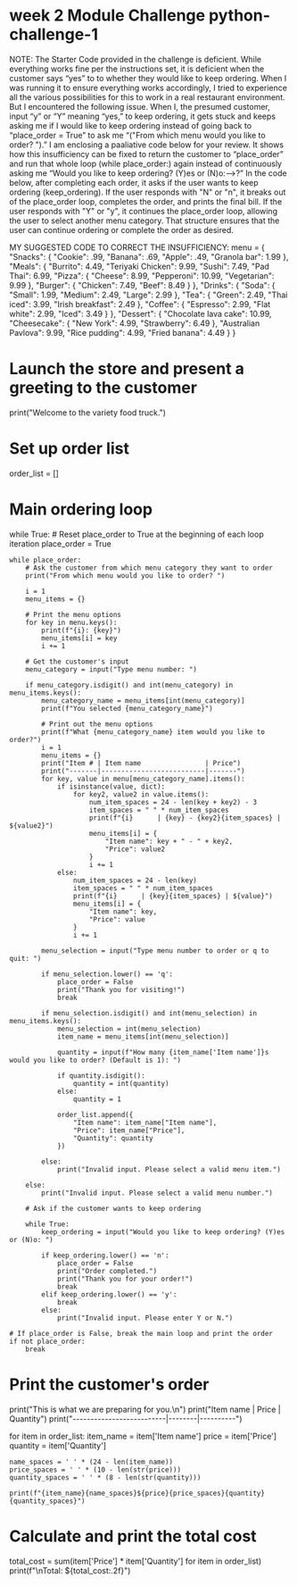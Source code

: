 # week 2 Module Challenge python-challenge-1
NOTE: The Starter Code provided in the challenge is deficient. While everything works fine per the instructions set, it is deficient when the customer says “yes” to to whether they would like to keep ordering. When I was running it to ensure everything works accordingly, I tried to experience all the various possibilities for this to work in a real restaurant environment. But I encountered the following issue. When I, the presumed customer, input “y” or “Y” meaning “yes,” to keep ordering, it gets stuck and keeps asking me if I would like to keep ordering instead of going back to “place_order = True” to ask me “("From which menu would you like to order? ").” I am enclosing a paaliative code below for your review. It shows how this insufficiency can be fixed to return the customer to “place_order” and run that whole loop (while place_order:) again instead of continuously asking me “Would you like to keep ordering? (Y)es or (N)o:-->?” In the code below, after completing each order, it asks if the user wants to keep ordering (keep_ordering). If the user responds with "N" or "n", it breaks out of the place_order loop, completes the order, and prints the final bill. If the user responds with "Y" or "y", it continues the place_order loop, allowing the user to select another menu category. That structure ensures that the user can continue ordering or complete the order as desired.
 
MY SUGGESTED CODE TO CORRECT THE INSUFFICIENCY:
menu = {
    "Snacks": {
        "Cookie": .99,
        "Banana": .69,
        "Apple": .49,
        "Granola bar": 1.99
    },
    "Meals": {
        "Burrito": 4.49,
        "Teriyaki Chicken": 9.99,
        "Sushi": 7.49,
        "Pad Thai": 6.99,
        "Pizza": {
            "Cheese": 8.99,
            "Pepperoni": 10.99,
            "Vegetarian": 9.99
        },
        "Burger": {
            "Chicken": 7.49,
            "Beef": 8.49
        }
    },
    "Drinks": {
        "Soda": {
            "Small": 1.99,
            "Medium": 2.49,
            "Large": 2.99
        },
        "Tea": {
            "Green": 2.49,
            "Thai iced": 3.99,
            "Irish breakfast": 2.49
        },
        "Coffee": {
            "Espresso": 2.99,
            "Flat white": 2.99,
            "Iced": 3.49
        }
    },
    "Dessert": {
        "Chocolate lava cake": 10.99,
        "Cheesecake": {
            "New York": 4.99,
            "Strawberry": 6.49
        },
        "Australian Pavlova": 9.99,
        "Rice pudding": 4.99,
        "Fried banana": 4.49
    }
}

# Launch the store and present a greeting to the customer
print("Welcome to the variety food truck.")

# Set up order list
order_list = []

# Main ordering loop
while True:
    # Reset place_order to True at the beginning of each loop iteration
    place_order = True

    while place_order:
        # Ask the customer from which menu category they want to order
        print("From which menu would you like to order? ")

        i = 1
        menu_items = {}

        # Print the menu options
        for key in menu.keys():
            print(f"{i}: {key}")
            menu_items[i] = key
            i += 1

        # Get the customer's input
        menu_category = input("Type menu number: ")

        if menu_category.isdigit() and int(menu_category) in menu_items.keys():
            menu_category_name = menu_items[int(menu_category)]
            print(f"You selected {menu_category_name}")

            # Print out the menu options
            print(f"What {menu_category_name} item would you like to order?")
            i = 1
            menu_items = {}
            print("Item # | Item name                | Price")
            print("-------|--------------------------|-------")
            for key, value in menu[menu_category_name].items():
                if isinstance(value, dict):
                    for key2, value2 in value.items():
                        num_item_spaces = 24 - len(key + key2) - 3
                        item_spaces = " " * num_item_spaces
                        print(f"{i}      | {key} - {key2}{item_spaces} | ${value2}")
                        menu_items[i] = {
                            "Item name": key + " - " + key2,
                            "Price": value2
                        }
                        i += 1
                else:
                    num_item_spaces = 24 - len(key)
                    item_spaces = " " * num_item_spaces
                    print(f"{i}      | {key}{item_spaces} | ${value}")
                    menu_items[i] = {
                        "Item name": key,
                        "Price": value
                    }
                    i += 1

            menu_selection = input("Type menu number to order or q to quit: ")

            if menu_selection.lower() == 'q':
                place_order = False
                print("Thank you for visiting!")
                break

            if menu_selection.isdigit() and int(menu_selection) in menu_items.keys():
                menu_selection = int(menu_selection)
                item_name = menu_items[int(menu_selection)]

                quantity = input(f"How many {item_name['Item name']}s would you like to order? (Default is 1): ")

                if quantity.isdigit():
                    quantity = int(quantity)
                else:
                    quantity = 1

                order_list.append({
                    "Item name": item_name["Item name"],
                    "Price": item_name["Price"],
                    "Quantity": quantity
                })

            else:
                print("Invalid input. Please select a valid menu item.")

        else:
            print("Invalid input. Please select a valid menu number.")

        # Ask if the customer wants to keep ordering
        
        while True:
            keep_ordering = input("Would you like to keep ordering? (Y)es or (N)o: ")

            if keep_ordering.lower() == 'n':
                place_order = False
                print("Order completed.")
                print("Thank you for your order!")
                break
            elif keep_ordering.lower() == 'y':
                break
            else:
                print("Invalid input. Please enter Y or N.")

    # If place_order is False, break the main loop and print the order
    if not place_order:
        break

# Print the customer's order
print("This is what we are preparing for you.\n")
print("Item name                 | Price  | Quantity")
print("--------------------------|--------|----------")

for item in order_list:
    item_name = item['Item name']
    price = item['Price']
    quantity = item['Quantity']

    name_spaces = ' ' * (24 - len(item_name))
    price_spaces = ' ' * (10 - len(str(price)))
    quantity_spaces = ' ' * (8 - len(str(quantity)))

    print(f"{item_name}{name_spaces}${price}{price_spaces}{quantity}{quantity_spaces}")

# Calculate and print the total cost
total_cost = sum(item['Price'] * item['Quantity'] for item in order_list)
print(f"\nTotal: ${total_cost:.2f}")



